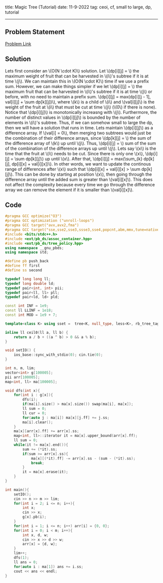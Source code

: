 title: Magic Tree (Tutorial)
date: 11-9-2022
tag: ceoi, cf, small to large, dp, tutorial

---

## Problem Statement

[Problem Link](https://codeforces.com/contest/1193/problem/B)

## Solution

Lets first consider an \\(O(N \\cdot K)\\) solution. Let \\(dp[i][j] = \\) the maximum weight of fruit that can be harvested in \\(i\\)'s subtree if it is at time \\(j\\). We can maintain this in \\(O(N \\cdot K)\\) time if we use a prefix sum. However, we can make things simpler if we let \\(dp[i][j] = \\) the maximum fruit that can be harvested in \\(i\\)'s subtree if it is at time \\(j\\) or before, with no need to maintain a prefix sum. \\(dp[i][j] = max(dp[i][j - 1], val[i][j] + \\sum dp[k][j])\\), where \\(k\\) is a child of \\(i\\) and \\(val[i][j]\\) is the weight of the fruit at \\(i\\) that must be cut at time \\(j\\) (\\(0\\) if there is none). Notice that \\(dp[i][j]\\) is monotonically increasng with \\(j\\). Furthermore, the number of distinct values in \\(dp[i][j]\\) is bounded by the number of elements in \\(i\\)'s subtree. Thus, if we can somehow small to large the dp, then we will have a solution that runs in time. Lets maintain \\(dp[i][j]\\) as a difference array. If \\(val[i] = 0\\), then merging two subtrees would just be the combination of their difference arrays, since \\(dp[k][j] = \\) the sum of the difference array of \\(k\\) up until \\(j\\). Thus, \\(dp[i][j] = \\) sum of the sum of the combination of the difference arrays up until \\(j\\). Lets say \\(x\\) is the time that the fruit at \\(i\\) needs to be cut. Since there is only one \\(x\\), \\(dp[i][j] = \\sum dp[k][j]\\) up until \\(x\\). After that, \\(dp[i][j] = max(\\sum_{k} dp[k][j], dp[i][x] + val[i][x])\\). In other words, we want to update the continous range of differences after \\(x\\) such that \\(dp[i][x] + val[i][x] > \\sum dp[k][j]\\). This can be done by starting at position \\(x\\), then going through the difference array until the added sum is greater than \\(val[i][x]\\). This does not affect the complexity because every time we go through the difference array we can remove the element if it is smaller than \\(val[i][x]\\).

## Code

```c++
#pragma GCC optimize("O3")
#pragma GCC optimization ("unroll-loops")
#pragma GCC target("avx,avx2,fma")
#pragma GCC target("sse,sse2,sse3,ssse3,sse4,popcnt,abm,mmx,tune=native")
#include <bits/stdc++.h>
#include <ext/pb_ds/assoc_container.hpp>
#include <ext/pb_ds/tree_policy.hpp>
using namespace __gnu_pbds;
using namespace std;

#define pb push_back
#define ff first
#define ss second

typedef long long ll;
typedef long double ld;
typedef pair<int, int> pii;
typedef pair<ll, ll> pll;
typedef pair<ld, ld> pld;

const int INF = 1e9;
const ll LLINF = 1e18;
const int MOD = 1e9 + 7;

template<class K> using sset =  tree<K, null_type, less<K>, rb_tree_tag, tree_order_statistics_node_update>;

inline ll ceil0(ll a, ll b) {
    return a / b + ((a ^ b) > 0 && a % b);
}

void setIO() {
    ios_base::sync_with_stdio(0); cin.tie(0);
}

int n, m, lim;
vector<int> g[100005];
pii arr[100005];
map<int, ll> ma[100005];

void dfs(int x){
    for(int i : g[x]){
        dfs(i);
        if(ma[i].size() > ma[x].size()) swap(ma[i], ma[x]);
        ll sum = 0;
        ll cur = 0;
        for(auto j : ma[i]) ma[x][j.ff] += j.ss;
        ma[i].clear();
    }
    ma[x][arr[x].ff] += arr[x].ss;
    map<int, ll>::iterator it = ma[x].upper_bound(arr[x].ff);
    ll sum = 0;
    while(it != ma[x].end()){
        sum += (*it).ss;
        if(sum >= arr[x].ss){
            ma[x][(*it).ff] -= arr[x].ss - (sum - (*it).ss);
            break;
        }
        it = ma[x].erase(it);
    }
}

int main(){
    setIO();
    cin >> n >> m >> lim;
    for(int i = 2; i <= n; i++){
        int x;
        cin >> x;
        g[x].pb(i);
    }
    for(int i = 1; i <= n; i++) arr[i] = {0, 0};
    for(int i = 0; i < m; i++){
        int x, d, w;
        cin >> x >> d >> w;
        arr[x] = {d, w};
    }
    lim++;
    dfs(1);
    ll ans = 0;
    for(auto i : ma[1]) ans += i.ss;
    cout << ans << endl;
}
```